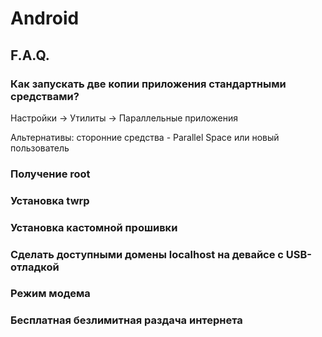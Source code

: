 ---
---


# Android

## F.A.Q.

### Как запускать две копии приложения стандартными средствами?

Настройки -> Утилиты -> Параллельные приложения

Альтернативы: сторонние средства - Parallel Space или новый пользователь

### Получение root

### Установка twrp

### Установка кастомной прошивки

### Сделать доступными домены localhost на девайсе с USB-отладкой

### Режим модема

### Бесплатная безлимитная раздача интернета
